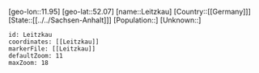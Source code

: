 ﻿---
location: [52.07,11.95]
mapzoom: [7,12] 
mapmarker: city 
type: City
tags:
- geo/City


SpocWebEntityId: 31929
isDeleted: false
confidential: public

---
[geo-lon::11.95]
[geo-lat::52.07]
[name::Leitzkau]
[Country::[[Germany]]]
[State::[[../../Sachsen-Anhalt]]]
[Population::]
[Unknown::]


```leaflet
id: Leitzkau
coordinates: [[Leitzkau]]
markerFile: [[Leitzkau]]
defaultZoom: 11 
maxZoom: 18
```
